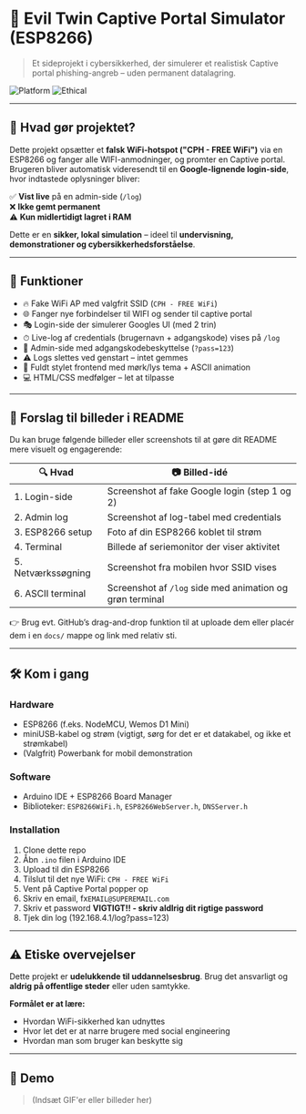 # 🎯 Evil Twin Captive Portal Simulator (ESP8266)

> Et sideprojekt i cybersikkerhed, der simulerer et realistisk Captive portal phishing-angreb – uden permanent datalagring.

![Platform](https://img.shields.io/badge/platform-ESP8266-blue)
![Ethical](https://img.shields.io/badge/purpose-education-yellow)

---

## 📡 Hvad gør projektet?

Dette projekt opsætter et **falsk WiFi-hotspot ("CPH - FREE WiFi")** via en ESP8266 og fanger alle WIFI-anmodninger, og promter en Captive portal. Brugeren bliver automatisk videresendt til en **Google-lignende login-side**, hvor indtastede oplysninger bliver:

✅ **Vist live** på en admin-side (`/log`)  
❌ **Ikke gemt permanent**  
⚠️ **Kun midlertidigt lagret i RAM**

Dette er en **sikker, lokal simulation** – ideel til **undervisning, demonstrationer og cybersikkerhedsforståelse**.

---

## 🔐 Funktioner

- 🔥 Fake WiFi AP med valgfrit SSID (`CPH - FREE WiFi`)
- 🌐 Fanger nye forbindelser til WIFI og sender til captive portal
- 🎭 Login-side der simulerer Googles UI (med 2 trin)
- ⏱ Live-log af credentials (brugernavn + adgangskode) vises på `/log`
- 🧠 Admin-side med adgangskodebeskyttelse (`?pass=123`)
- ⚠️ Logs slettes ved genstart – intet gemmes
- 🎨 Fuldt stylet frontend med mørk/lys tema + ASCII animation
- 💻 HTML/CSS medfølger – let at tilpasse

---

## 📸 Forslag til billeder i README

Du kan bruge følgende billeder eller screenshots til at gøre dit README mere visuelt og engagerende:

| 🔍 Hvad | 📷 Billed-idé |
|--------|----------------|
| 1. Login-side | Screenshot af fake Google login (step 1 og 2) |
| 2. Admin log | Screenshot af log-tabel med credentials |
| 3. ESP8266 setup | Foto af din ESP8266 koblet til strøm |
| 4. Terminal | Billede af seriemonitor der viser aktivitet |
| 5. Netværkssøgning | Screenshot fra mobilen hvor SSID vises |
| 6. ASCII terminal | Screenshot af `/log` side med animation og grøn terminal |

👉 Brug evt. GitHub’s drag-and-drop funktion til at uploade dem eller placér dem i en `docs/` mappe og link med relativ sti.

---

## 🛠️ Kom i gang

### Hardware
- ESP8266 (f.eks. NodeMCU, Wemos D1 Mini)
- miniUSB-kabel og strøm (vigtigt, sørg for det er et datakabel, og ikke et strømkabel)
- (Valgfrit) Powerbank for mobil demonstration

### Software
- Arduino IDE + ESP8266 Board Manager
- Biblioteker: `ESP8266WiFi.h`, `ESP8266WebServer.h`, `DNSServer.h`

### Installation
1. Clone dette repo
2. Åbn `.ino` filen i Arduino IDE
3. Upload til din ESP8266
4. Tilslut til det nye WiFi: `CPH - FREE WiFi`
5. Vent på Captive Portal popper op
6. Skriv en email, fx`EMAIL@SUPEREMAIL.com`
7. Skriv et password **VIGTIGT!! - skriv aldlrig dit rigtige password**
8. Tjek din log (192.168.4.1/log?pass=123)

---

## ⚠️ Etiske overvejelser

Dette projekt er **udelukkende til uddannelsesbrug**. Brug det ansvarligt og **aldrig på offentlige steder** eller uden samtykke.

**Formålet er at lære:**
- Hvordan WiFi-sikkerhed kan udnyttes
- Hvor let det er at narre brugere med social engineering
- Hvordan man som bruger kan beskytte sig

---

## 👀 Demo

> (Indsæt GIF'er eller billeder her)
